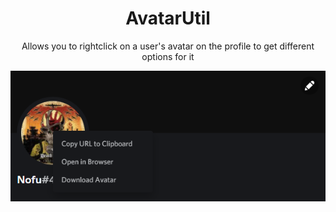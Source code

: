 
  <h1 align="center">AvatarUtil</h1>
  <p align="center">Allows you to rightclick on a user's avatar on the profile to get different options for it</p>
<p align="center">
  <img src="https://raw.githubusercontent.com/Zedruc/BetterDCStuff/main/AvatarUtil/_assets/preview.png">
</p>
